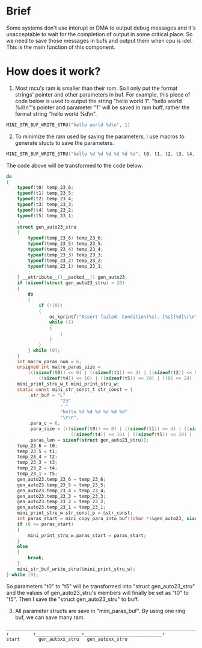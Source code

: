 # Brief

Some systems don't use interupt or DMA to output debug messages and it's unacceptable to wait for the completion of output in some critical place. So we need to save those messages in bufs and output them when cpu is idel. This is the main function of this component.

# How does it work?

1. Most mcu's ram is smaller than their rom. So I only put the format strings' pointer and other parameters in buf. For example, this piece of code below is used to output the string "hello world 1". "hello world %d\n"'s pointer and parameter "1" will be saved in ram buff, rather the format string "hello world %d\n".

```c
MINI_STR_BUF_WRITE_STRU("hello world %d\n", 1)
```

2. To minimize the ram used by saving the parameters, I use macros to generate stucts to save the parameters. 

```c
MINI_STR_BUF_WRITE_STRU("hello %d %d %d %d %d %d", t0, t1, t2, t3, t4, t5);
```

The code above will be transformed to the code below.

```c
do
{
    typeof(t0) temp_23_6;
    typeof(t1) temp_23_5;
    typeof(t2) temp_23_4;
    typeof(t3) temp_23_3;
    typeof(t4) temp_23_2;
    typeof(t5) temp_23_1;
    ;
    struct gen_auto23_stru
    {
        typeof(temp_23_6) temp_23_6;
        typeof(temp_23_5) temp_23_5;
        typeof(temp_23_4) temp_23_4;
        typeof(temp_23_3) temp_23_3;
        typeof(temp_23_2) temp_23_2;
        typeof(temp_23_1) temp_23_1;
        ;
    } __attribute__((__packed__)) gen_auto23;
    if (sizeof(struct gen_auto23_stru) > 20)
    {
        do
        {
            if (!(0))
            {
                os_kprintf("Assert failed. Condition(%s). [%s][%d]\r\n", "0", __FUNCTION__, 23);
                while (1)
                {
                    ;
                }
            }
        } while (0);
    }
    int macro_paras_num = 6;
    unsigned int macro_paras_size =
        (((sizeof(t0)) << 0) | ((sizeof(t1)) << 4) | ((sizeof(t2)) << 8) | ((sizeof(t3)) << 12) |
            ((sizeof(t4)) << 16) | ((sizeof(t5)) << 20) | ((0) << 24) | ((0) << 28));
    mini_print_stru_w_t mini_print_stru_w;
    static const mini_str_const_t str_const = {
        .str_buf = "L"
                    "23"
                    " "
                    "hello %d %d %d %d %d %d"
                    "\r\n",
        .para_c = 6,
        .para_size = (((sizeof(t0)) << 0) | ((sizeof(t1)) << 4) | ((sizeof(t2)) << 8) | ((sizeof(t3)) << 12) |
                        ((sizeof(t4)) << 16) | ((sizeof(t5)) << 20) | ((0) << 24) | ((0) << 28)),
        .paras_len = sizeof(struct gen_auto23_stru)};
    temp_23_6 = t0;
    temp_23_5 = t1;
    temp_23_4 = t2;
    temp_23_3 = t3;
    temp_23_2 = t4;
    temp_23_1 = t5;
    gen_auto23.temp_23_6 = temp_23_6;
    gen_auto23.temp_23_5 = temp_23_5;
    gen_auto23.temp_23_4 = temp_23_4;
    gen_auto23.temp_23_3 = temp_23_3;
    gen_auto23.temp_23_2 = temp_23_2;
    gen_auto23.temp_23_1 = temp_23_1;
    mini_print_stru_w.str_const_p = &str_const;
    int paras_start = mini_copy_para_into_buf((char *)&gen_auto23, sizeof(struct gen_auto23_stru));
    if (0 <= paras_start)
    {
        mini_print_stru_w.paras_start = paras_start;
    }
    else
    {
        break;
    }
    mini_str_buf_write_stru(&mini_print_stru_w);
} while (0);
```

So parameters "t0" to "t5" will be transformed into "struct gen_auto23_stru" and the values of gen_auto23_stru's members will finally be set as "t0" to "t5". Then I save the "struct gen_auto23_stru" to buff.

3. All parameter structs are save in "mini_paras_buf". By using one ring buf, we can save many ram.
```c
________________________________________________________________________________
↑         ↑_________________↑_____________________________↑                    ↑
start       gen_autoxx_stru   gen_autoxx_stru                                  end
```